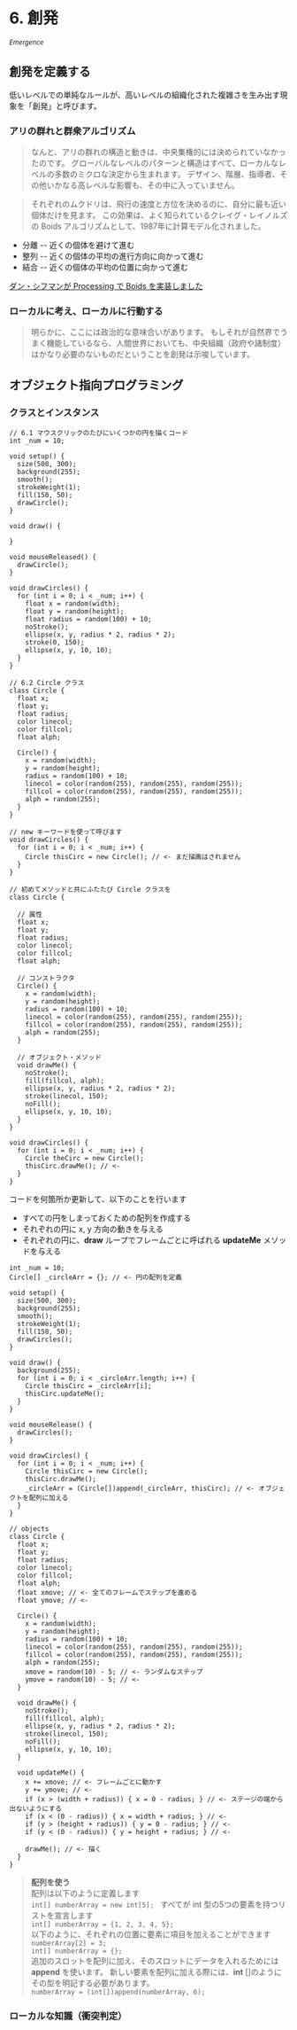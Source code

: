 # 6. 創発
<sup>_Emergence_</sup>
## 創発を定義する
低いレベルでの単純なルールが、高いレベルの組織化された複雑さを生み出す現象を「創発」と呼びます。

### アリの群れと群衆アルゴリズム
> なんと、アリの群れの構造と動きは、中央集権的には決められていなかったのです。
> グローバルなレベルのパターンと構造はすべて、ローカルなレベルの多数のミクロな決定から生まれます。
> デザイン、階層、指導者、その他いかなる高レベルな影響も、その中に入っていません。

> それぞれのムクドリは、飛行の速度と方位を決めるのに、自分に最も近い個体だけを見ます。
> この効果は、よく知られているクレイグ・レイノルズの Boids アルゴリズムとして、1987年に計算モデル化されました。

- 分離 -- 近くの個体を避けて進む
- 整列 -- 近くの個体の平均の進行方向に向かって進む
- 結合 -- 近くの個体の平均の位置に向かって進む

[ダン・シフマンが Processing で Boids を実装しました](https://processing.org/examples/flocking.html)

### ローカルに考え、ローカルに行動する

> 明らかに、ここには政治的な意味合いがあります。
> もしそれが自然界でうまく機能しているなら、人間世界においても、中央組織（政府や諸制度）はかなり必要のないものだということを創発は示唆しています。

## オブジェクト指向プログラミング
### クラスとインスタンス

```pricessing
// 6.1 マウスクリックのたびにいくつかの円を描くコード
int _num = 10;

void setup() {
  size(500, 300);
  background(255);
  smooth();
  strokeWeight(1);
  fill(150, 50);
  drawCircle();
}

void draw() {

}

void mouseReleased() {
  drawCircle();
}

void drawCircles() {
  for (int i = 0; i < _num; i++) {
    float x = random(width);
    float y = random(height);
    float radius = random(100) + 10;
    noStroke();
    ellipse(x, y, radius * 2, radius * 2);
    stroke(0, 150);
    ellipse(x, y, 10, 10);
  }
}
```

```processing
// 6.2 Circle クラス
class Circle {
  float x;
  float y;
  float radius;
  color linecol;
  color fillcol;
  float alph;
  
  Circle() {
    x = random(width);
    y = random(height);
    radius = random(100) + 10;
    linecol = color(random(255), random(255), random(255));
    fillcol = color(random(255), random(255), random(255));
    alph = random(255);
  }
}
```

```processing
// new キーワードを使って呼びます
void drawCircles() {
  for (int i = 0; i < _num; i++) {
    Circle thisCirc = new Circle(); // <- まだ描画はされません
  }
}
```

```processing
// 初めてメソッドと共にふたたび Circle クラスを
class Circle {

  // 属性
  float x;
  float y;
  float radius;
  color linecol;
  color fillcol;
  float alph;
  
  // コンストラクタ
  Circle() {
    x = random(width);
    y = random(height);
    radius = random(100) + 10;
    linecol = color(random(255), random(255), random(255));
    fillcol = color(random(255), random(255), random(255));
    alph = random(255);
  }
  
  // オブジェクト・メソッド
  void drawMe() {
    noStroke();
    fill(fillcol, alph);
    ellipse(x, y, radius * 2, radius * 2);
    stroke(linecol, 150);
    noFill();
    ellipse(x, y, 10, 10);
  }
}
```

```processing
void drawCircles() {
  for (int i = 0; i < _num; i++) {
    Circle theCirc = new Circle();
    thisCirc.drawMe(); // <-
  }
}
```

コードを何箇所か更新して、以下のことを行います

- すべての円をしまっておくための配列を作成する
- それぞれの円に x, y 方向の動きを与える
- それぞれの円に、__draw__ ループでフレームごとに呼ばれる __updateMe__ メソッドを与える

```processing
int _num = 10;
Circle[] _circleArr = {}; // <- 円の配列を定義

void setup() {
  size(500, 300);
  background(255);
  smooth();
  strokeWeight(1);
  fill(150, 50);
  drawCircles();
}

void draw() {
  background(255);
  for (int i = 0; i < _circleArr.length; i++) {
    Circle thisCirc = _circleArr[i];
    thisCirc.updateMe();
  }
}

void mouseRelease() {
  drawCircles();
}

void drawCircles() {
  for (int i = 0; i < _num; i++) {
    Circle thisCirc = new Circle();
    thisCirc.drawMe();
    _circleArr = (Circle[])append(_circleArr, thisCirc); // <- オブジェクトを配列に加える
  }
}

// objects
class Circle {
  float x;
  float y;
  float radius;
  color linecol;
  color fillcol;
  float alph;
  float xmove; // <- 全てのフレームでステップを進める
  float ymove; // <-
  
  Circle() {
    x = random(width);
    y = random(height);
    radius = random(100) + 10;
    linecol = color(random(255), random(255), random(255));
    fillcol = color(random(255), random(255), random(255));
    alph = random(255);
    xmove = random(10) - 5; // <- ランダムなステップ
    ymove = random(10) - 5; // <-
  }
  
  void drawMe() {
    noStroke();
    fill(fillcol, alph);
    ellipse(x, y, radius * 2, radius * 2);
    stroke(linecol, 150);
    noFill();
    ellipse(x, y, 10, 10);
  }

  void updateMe() {
    x += xmove; // <- フレームごとに動かす
    y += ymove; // <-
    if (x > (width + radius)) { x = 0 - radius; } // <- ステージの端から出ないようにする
    if (x < (0 - radius)) { x = width + radius; } // <-
    if (y > (height + radius)) { y = 0 - radius; } // <-
    if (y < (0 - radius)) { y = height + radius; } // <-
    
    drawMe(); // <- 描く
  }
}
```

> __配列を使う__  
> 配列は以下のように定義します  
> `int[] numberArray = new int[5];`  
> すべてが int 型の5つの要素を持つリストを宣言します  
> `int[] numberArray = {1, 2, 3, 4, 5};`  
> 以下のように、それぞれの位置に要素に項目を加えることができます  
> `numberArray[2] = 3;`  
> `int[] numberArray = {};`  
> 追加のスロットを配列に加え、そのスロットにデータを入れるためには __append__ を使います。
> 新しい要素を配列に加える際には、__int__ []のようにその型を明記する必要があります。  
> `numberArray = (int[])append(numberArray, 6);`  

### ローカルな知識（衝突判定）
